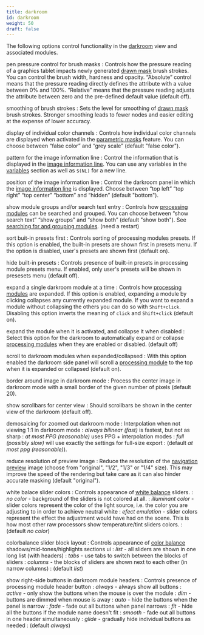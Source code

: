 ```yaml
---
title: darkroom
id: darkroom
weight: 50
draft: false
---
```


The following options control functionality in the [darkroom](../darkroom/_index.md) view and associated modules.

pen pressure control for brush masks
: Controls how the pressure reading of a graphics tablet impacts newly generated [drawn mask](../darkroom/masking-and-blending/masks/drawn.md) brush strokes. You can control the brush width, hardness and opacity. “Absolute” control means that the pressure reading directly defines the attribute with a value between 0% and 100%. “Relative” means that the pressure reading adjusts the attribute between zero and the pre-defined default value (default off).

smoothing of brush strokes
: Sets the level for smoothing of [drawn mask](../darkroom/masking-and-blending/masks/drawn.md) brush strokes. Stronger smoothing leads to fewer nodes and easier editing at the expense of lower accuracy.

display of individual color channels
: Controls how individual color channels are displayed when activated in the [parametric masks](../darkroom/masking-and-blending/masks/parametric.md) feature. You can choose between “false color” and “grey scale” (default "false color").

pattern for the image information line
: Control the information that is displayed in the [image information line](../module-reference/utility-modules/darkroom/image-info-line.md). You can use any variables in the [variables](../special-topics/variables.md) section as well as `$(NL)` for a new line.

position of the image information line
: Control the darkroom panel in which the [image information line](../module-reference/utility-modules/darkroom/image-info-line.md) is displayed. Choose between “top left” “top right” “top center” “bottom” and “hidden” (default "bottom").

show module groups and/or search text entry
: Controls how [processing modules](../module-reference/processing-modules) can be searched and grouped. You can choose between “show search text” “show groups” and “show both” (default "show both"). See [searching for and grouping modules](../darkroom/interacting-with-modules/search-and-group.md). (need a restart)

sort buit-in presets first
: Controls sorting of processing modules presets. If this option is enabled, the built-in presets are shown first in presets menu. If the option is disabled, user's presets are shown first (default on).

hide built-in presets
: Controls presence of built-in presets in processing module presets menu. If enabled, only user's presets will be shown in presesets menu (default off).

expand a single darkroom module at a time
: Controls how [processing modules](../module-reference/processing-modules) are expanded. If this option is enabled, expanding a module by clicking collapses any currently expanded module. If you want to expand a module without collapsing the others you can do so with `Shift+click`. Disabling this option inverts the meaning of `click` and `Shift+click` (default on).

expand the module when it is activated, and collapse it when disabled
: Select this option for the darkroom to automatically expand or collapse [processing modules](../module-reference/processing-modules) when they are enabled or disabled. (default off)

scroll to darkroom modules when expanded/collapsed
: With this option enabled the darkroom side panel will scroll a [processing module](../module-reference/processing-modules) to the top when it is expanded or collapsed (default on).

border around image in darkroom mode
: Process the center image in darkroom mode with a small border of the given number of pixels (default 20). 

show scrollbars for center view
: Should scrollbars be shown in the center view of the darkroom (default off).

demosaicing for zoomed out darkroom mode
: Interpolation when not viewing 1:1 in darkroom mode
: _always bilinear (fast)_ is fastest, but not as sharp
: _at most PPG (reasonable)_ uses PPG + interpolation modes
: _full (possibly slow)_ will use exactly the settings for full-size export 
: (default _at most ppg (reasonable)_). 

reduce resolution of preview image
: Reduce the resolution of the [navigation preview](../module-reference/utility-modules/darkroom/navigation.md) image (choose from "original", "1/2", "1/3" or "1/4" size). This may improve the speed of the rendering but take care as it can also hinder accurate masking (default "original").

white balace slider colors
: Controls appearance of [white balance](../module-reference/processing-modules/white-balance.md) sliders.
: _no color_ - background of the sliders is not colored at all.
: _illuminant color_ - slider colors represent the color of the light source, i.e. the color you are adjusting to in order to achieve neutral white
: _efect emulation_ - slider colors represent the effect the adjustment would have had on the scene. This is how most other raw processors show temperature/tint sliders colors.
: (default _no color_)

colorbalance slider block layout
: Controls appearance of [color balance](../module-reference/processing-modules/color-balance.md) shadows/mid-tones/highlights sections ui
: _list_ - all sliders are shown in one long list (with headers)
: _tabs_ - use tabs to switch between the blocks of sliders
: _columns_ - the blocks of sliders are shown next to each other (in narrow columns)
: (default _list_)

show right-side buttons in darkroom module headers
: Controls presence of processing module header button 
: _always_ - always show all buttons
: _active_ - only show the buttons when the mouse is over the module
: _dim_ - buttons are dimmed when mouse is away
: _auto_ - hide the buttons when the panel is narrow
: _fade_ - fade out all buttons when panel narrows
: _fit_ - hide all the buttons if the module name doesn't fit
: _smooth_ - fade out all buttons in one header simultaneously
: _glide_ - gradually hide individual buttons as needed
: (default _always_)